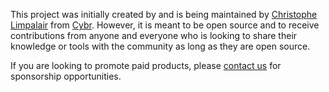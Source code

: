 This project was initially created by and is being maintained by [Christophe Limpalair](https://www.linkedin.com/in/christophelimpalair/) from [Cybr](https://cybr.com). However, it is meant to be open source and to receive contributions from anyone and everyone who is looking to share their knowledge or tools with the community as long as they are open source.

If you are looking to promote paid products, please [contact us](https://cybr.com/contact) for sponsorship opportunities.